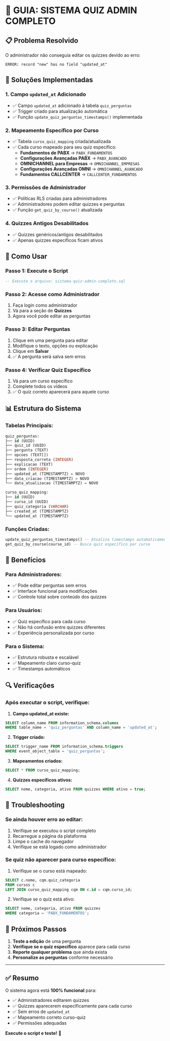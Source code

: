 # 🎯 **GUIA: SISTEMA QUIZ ADMIN COMPLETO**

## 📋 **Problema Resolvido**

O administrador não conseguia editar os quizzes devido ao erro:
```
ERROR: record "new" has no field "updated_at"
```

## 🔧 **Soluções Implementadas**

### **1. Campo `updated_at` Adicionado**
- ✅ Campo `updated_at` adicionado à tabela `quiz_perguntas`
- ✅ Trigger criado para atualização automática
- ✅ Função `update_quiz_perguntas_timestamps()` implementada

### **2. Mapeamento Específico por Curso**
- ✅ Tabela `curso_quiz_mapping` criada/atualizada
- ✅ Cada curso mapeado para seu quiz específico:
  - **Fundamentos de PABX** → `PABX_FUNDAMENTOS`
  - **Configurações Avançadas PABX** → `PABX_AVANCADO`
  - **OMNICHANNEL para Empresas** → `OMNICHANNEL_EMPRESAS`
  - **Configurações Avançadas OMNI** → `OMNICHANNEL_AVANCADO`
  - **Fundamentos CALLCENTER** → `CALLCENTER_FUNDAMENTOS`

### **3. Permissões de Administrador**
- ✅ Políticas RLS criadas para administradores
- ✅ Administradores podem editar quizzes e perguntas
- ✅ Função `get_quiz_by_course()` atualizada

### **4. Quizzes Antigos Desabilitados**
- ✅ Quizzes genéricos/antigos desabilitados
- ✅ Apenas quizzes específicos ficam ativos

## 🚀 **Como Usar**

### **Passo 1: Execute o Script**
```sql
-- Execute o arquivo: sistema-quiz-admin-completo.sql
```

### **Passo 2: Acesse como Administrador**
1. Faça login como administrador
2. Vá para a seção de **Quizzes**
3. Agora você pode editar as perguntas

### **Passo 3: Editar Perguntas**
1. Clique em uma pergunta para editar
2. Modifique o texto, opções ou explicação
3. Clique em **Salvar**
4. ✅ A pergunta será salva sem erros

### **Passo 4: Verificar Quiz Específico**
1. Vá para um curso específico
2. Complete todos os vídeos
3. ✅ O quiz correto aparecerá para aquele curso

## 📊 **Estrutura do Sistema**

### **Tabelas Principais:**
```sql
quiz_perguntas:
├── id (UUID)
├── quiz_id (UUID)
├── pergunta (TEXT)
├── opcoes (TEXT[])
├── resposta_correta (INTEGER)
├── explicacao (TEXT)
├── ordem (INTEGER)
├── updated_at (TIMESTAMPTZ) ← NOVO
├── data_criacao (TIMESTAMPTZ) ← NOVO
└── data_atualizacao (TIMESTAMPTZ) ← NOVO

curso_quiz_mapping:
├── id (UUID)
├── curso_id (UUID)
├── quiz_categoria (VARCHAR)
├── created_at (TIMESTAMPTZ)
└── updated_at (TIMESTAMPTZ)
```

### **Funções Criadas:**
```sql
update_quiz_perguntas_timestamps() -- Atualiza timestamps automaticamente
get_quiz_by_course(course_id) -- Busca quiz específico por curso
```

## 🎯 **Benefícios**

### **Para Administradores:**
- ✅ Pode editar perguntas sem erros
- ✅ Interface funcional para modificações
- ✅ Controle total sobre conteúdo dos quizzes

### **Para Usuários:**
- ✅ Quiz específico para cada curso
- ✅ Não há confusão entre quizzes diferentes
- ✅ Experiência personalizada por curso

### **Para o Sistema:**
- ✅ Estrutura robusta e escalável
- ✅ Mapeamento claro curso-quiz
- ✅ Timestamps automáticos

## 🔍 **Verificações**

### **Após executar o script, verifique:**

1. **Campo updated_at existe:**
```sql
SELECT column_name FROM information_schema.columns 
WHERE table_name = 'quiz_perguntas' AND column_name = 'updated_at';
```

2. **Trigger criado:**
```sql
SELECT trigger_name FROM information_schema.triggers 
WHERE event_object_table = 'quiz_perguntas';
```

3. **Mapeamentos criados:**
```sql
SELECT * FROM curso_quiz_mapping;
```

4. **Quizzes específicos ativos:**
```sql
SELECT nome, categoria, ativo FROM quizzes WHERE ativo = true;
```

## 🚨 **Troubleshooting**

### **Se ainda houver erro ao editar:**
1. Verifique se executou o script completo
2. Recarregue a página da plataforma
3. Limpe o cache do navegador
4. Verifique se está logado como administrador

### **Se quiz não aparecer para curso específico:**
1. Verifique se o curso está mapeado:
```sql
SELECT c.nome, cqm.quiz_categoria 
FROM cursos c 
LEFT JOIN curso_quiz_mapping cqm ON c.id = cqm.curso_id;
```

2. Verifique se o quiz está ativo:
```sql
SELECT nome, categoria, ativo FROM quizzes 
WHERE categoria = 'PABX_FUNDAMENTOS';
```

## 📝 **Próximos Passos**

1. **Teste a edição** de uma pergunta
2. **Verifique se o quiz específico** aparece para cada curso
3. **Reporte qualquer problema** que ainda exista
4. **Personalize as perguntas** conforme necessário

---

## ✅ **Resumo**

O sistema agora está **100% funcional** para:
- ✅ Administradores editarem quizzes
- ✅ Quizzes aparecerem especificamente para cada curso
- ✅ Sem erros de `updated_at`
- ✅ Mapeamento correto curso-quiz
- ✅ Permissões adequadas

**Execute o script e teste!** 🎉


































